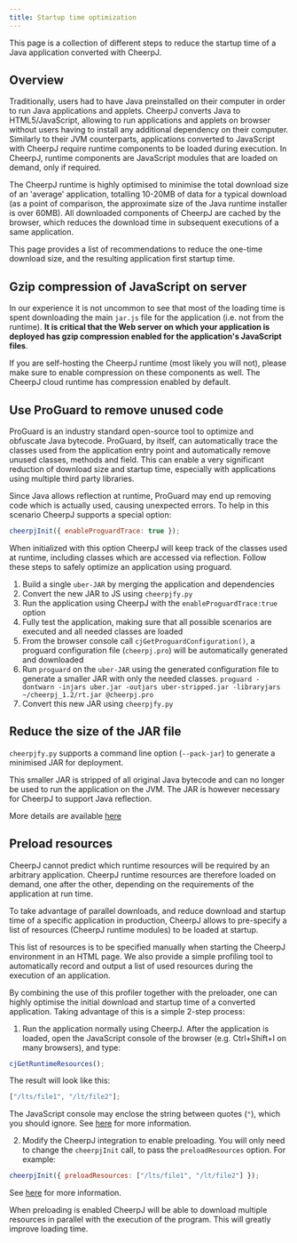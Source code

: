 ```yaml
---
title: Startup time optimization
---
```


This page is a collection of different steps to reduce the startup time of a Java application converted with CheerpJ.

## Overview

Traditionally, users had to have Java preinstalled on their computer in order to run Java applications and applets. CheerpJ converts Java to HTML5/JavaScript, allowing to run applications and applets on browser without users having to install any additional dependency on their computer. Similarly to their JVM counterparts, applications converted to JavaScript with CheerpJ require runtime components to be loaded during execution. In CheerpJ, runtime components are JavaScript modules that are loaded on demand, only if required.

The CheerpJ runtime is highly optimised to minimise the total download size of an 'average' application, totalling 10-20MB of data for a typical download (as a point of comparison, the approximate size of the Java runtime installer is over 60MB). All downloaded components of CheerpJ are cached by the browser, which reduces the download time in subsequent executions of a same application.

This page provides a list of recommendations to reduce the one-time download size, and the resulting application first startup time.

## Gzip compression of JavaScript on server

In our experience it is not uncommon to see that most of the loading time is spent downloading the main `jar.js` file for the application (i.e. not from the runtime). **It is critical that the Web server on which your application is deployed has gzip compression enabled for the application's JavaScript files**.

If you are self-hosting the CheerpJ runtime (most likely you will not), please make sure to enable compression on these components as well. The CheerpJ cloud runtime has compression enabled by default.

## Use ProGuard to remove unused code

ProGuard is an industry standard open-source tool to optimize and obfuscate Java bytecode. ProGuard, by itself, can automatically trace the classes used from the application entry point and automatically remove unused classes, methods and field. This can enable a very significant reduction of download size and startup time, especially with applications using multiple third party libraries.

Since Java allows reflection at runtime, ProGuard may end up removing code which is actually used, causing unexpected errors. To help in this scenario CheerpJ supports a special option:

```js
cheerpjInit({ enableProguardTrace: true });
```

When initialized with this option CheerpJ will keep track of the classes used at runtime, including classes which are accessed via reflection. Follow these steps to safely optimize an application using proguard.

1. Build a single `uber-JAR` by merging the application and dependencies
2. Convert the new JAR to JS using `cheerpjfy.py`
3. Run the application using CheerpJ with the `enableProguardTrace:true` option
4. Fully test the application, making sure that all possible scenarios are executed and all needed classes are loaded
5. From the browser console call `cjGetProguardConfiguration()`, a proguard configuration file (`cheerpj.pro`) will be automatically generated and downloaded
6. Run `proguard` on the `uber-JAR` using the generated configuration file to generate a smaller JAR with only the needed classes. `proguard -dontwarn -injars uber.jar -outjars uber-stripped.jar -libraryjars ~/cheerpj_1.2/rt.jar @cheerpj.pro`
7. Convert this new JAR using `cheerpjfy.py`

## Reduce the size of the JAR file

`cheerpjfy.py` supports a command line option (`--pack-jar`) to generate a minimised JAR for deployment.

This smaller JAR is stripped of all original Java bytecode and can no longer be used to run the application on the JVM. The JAR is however necessary for CheerpJ to support Java reflection.

More details are available [here](/cheerpj2/reference/Command-Line-Options#pack-jarpackjar)

## Preload resources

CheerpJ cannot predict which runtime resources will be required by an arbitrary application. CheerpJ runtime resources are therefore loaded on demand, one after the other, depending on the requirements of the application at run time.

To take advantage of parallel downloads, and reduce download and startup time of a specific application in production, CheerpJ allows to pre-specify a list of resources (CheerpJ runtime modules) to be loaded at startup.

This list of resources is to be specified manually when starting the CheerpJ environment in an HTML page. We also provide a simple profiling tool to automatically record and output a list of used resources during the execution of an application.

By combining the use of this profiler together with the preloader, one can highly optimise the initial download and startup time of a converted application. Taking advantage of this is a simple 2-step process:

1. Run the application normally using CheerpJ. After the application is loaded, open the JavaScript console of the browser (e.g. Ctrl+Shift+I on many browsers), and type:

```js
cjGetRuntimeResources();
```

The result will look like this:

```js
["/lts/file1", "/lt/file2"];
```

The JavaScript console may enclose the string between quotes (`"`), which you should ignore. See [here](/cheerpj2/reference/Runtime-API#cjgetruntimeresources) for more information.

2. Modify the CheerpJ integration to enable preloading. You will only need to change the `cheerpjInit` call, to pass the `preloadResources` option. For example:

```js
cheerpjInit({ preloadResources: ["/lts/file1", "/lt/file2"] });
```

See [here](/cheerpj2/reference/Runtime-API#preloadresources) for more information.

When preloading is enabled CheerpJ will be able to download multiple resources in parallel with the execution of the program. This will greatly improve loading time.
